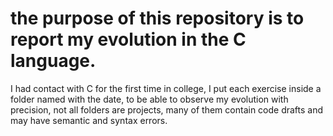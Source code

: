 ﻿# the purpose of this repository is to report my evolution in the C language.
 
   I had contact with C for the first time in college, I put each exercise inside a folder named with the date, to be able to observe my evolution with precision, not all folders are projects, many of them contain code drafts and may have semantic and syntax errors.

